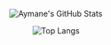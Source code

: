 <div align="center">
  
![Aymane's GitHub Stats](https://github-readme-stats.vercel.app/api?username=aymane5554&show_icons=true&theme=radical)

![Top Langs](https://github-readme-stats.vercel.app/api/top-langs/?username=aymane5554&layout=compact&theme=radical)

</div>

